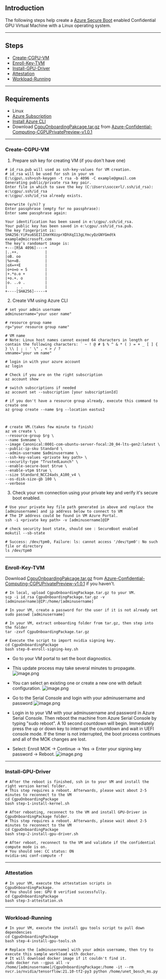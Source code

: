 ## Introduction

The following steps help create a [Azure Secure Boot](https://docs.microsoft.com/en-us/azure/virtual-machines/trusted-launch) enabled Confidential GPU Virtual Machine with a Linux operating system.

-----------------------------------------------
## Steps

- [Create-CGPU-VM](#Create-CGPU-VM)
- [Enroll-Key-TVM](#Enroll-Key-TVM)
- [Install-GPU-Driver](#Install-GPU-Driver) 
- [Attestation ](#Attestation) 
- [Workload-Running](#Workload-Running) 

---------------------------------------------

## Requirements

- Linux
- [Azure Subscription](https://docs.microsoft.com/en-us/azure/cost-management-billing/manage/create-subscription)
- [Install Azure CLI](https://docs.microsoft.com/en-us/cli/azure/install-azure-cli) 
- Download [CgpuOnboardingPakcage.tar.gz](https://github.com/Azure-Confidential-Computing/PrivatePreview/releases/download/V1.0.1/CgpuOnboardingPackage.tar.gz) from [Azure-Confidential-Computing-CGPUPrivatePreview-v1.0.1](https://github.com/Azure-Confidential-Computing/PrivatePreview/releases/tag/V1.0.1)

--------------------------------------------------
### Create-CGPU-VM


1. Prepare ssh key for creating VM (if you don't have one)
```
# id_rsa.pub will used as ssh-key-values for VM creation.
# id_rsa will be used for ssh in your vm
E:\cgpu\.ssh>ssh-keygen -t rsa -b 4096 -C example@gmail.com
Generating public/private rsa key pair.
Enter file in which to save the key (C:\Users\soccerl/.ssh/id_rsa): e:\cgpu/.ssh/id_rsa
e:\cgpu/.ssh/id_rsa already exists.

Overwrite (y/n)? y
Enter passphrase (empty for no passphrase):
Enter same passphrase again:

Your identification has been saved in e:\cgpu/.ssh/id_rsa.
Your public key has been saved in e:\cgpu/.ssh/id_rsa.pub.
The key fingerprint is:
SHA256:YiPxu6SEIlIXmYKUzprXDhXqI13gLYmcyQzGNYGmdtk example@microsoft.com
The key's randomart image is:
+---[RSA 4096]----+
|..++.            |
|oB. oo           |
|%o+=B.           |
|oX=++E           |
|o+o=o = S        |
|+.*o.o +         |
|+o.+. o          |
|o. ..o .         |
|    . .          |
+----[SHA256]-----+
```
2. Create VM using Azure CLI
```
# set your admin username
adminusername="your user name"

# resource group name
rg="your resource group name"

# VM name
# Note: Linux host names cannot exceed 64 characters in length or contain the following characters: ` ~ ! @ # $ % ^ & * ( ) = + _ [ ] { } \\ | ; : ' \" , < > / ?
vmname="your vm name"

# login in with your azure account
az login

# Check if you are on the right subscription
az account show

# switch subscriptions if needed
az account set --subscription [your subscriptionId]

# if you don't have a resource group already, execute this command to create one
az group create --name $rg --location eastus2



# create VM.(takes few minute to finish)
az vm create \
--resource-group $rg \
--name $vmname \
--image Canonical:0001-com-ubuntu-server-focal:20_04-lts-gen2:latest \
--public-ip-sku Standard \
--admin-username $adminusername \
--ssh-key-values <private key path> \
--security-type "TrustedLaunch" \
--enable-secure-boot $true \
--enable-vtpm $true \
--size Standard_NCC24ads_A100_v4 \
--os-disk-size-gb 100 \
--verbose
```

 3. Check your vm connection using your private key and verify it's secure boot enabled.
```
# Use your private key file path generated in above and replace the [adminusername] and ip address below to connect to VM
# The IP address could be found in VM Azure Portal.
ssh -i <private key path> -v [adminusername]@IP

# check security boot state, should see : SecureBoot enabled
mokutil --sb-state

# Success: /dev/tpm0, Failure: ls: cannot access '/dev/tpm0': No such file or directory
ls /dev/tpm0
```


----------------------------------------------------------------
### Enroll-Key-TVM

Download [CgpuOnboardingPakcage.tar.gz](https://github.com/Azure-Confidential-Computing/PrivatePreview/releases/download/V1.0.1/CgpuOnboardingPackage.tar.gz) from [Azure-Confidential-Computing-CGPUPrivatePreview-v1.0.1](https://github.com/Azure-Confidential-Computing/PrivatePreview/releases/tag/V1.0.1) if you haven't.

```
# In local, upload CgpuOnboardingPackage.tar.gz to your VM.
scp -i id_rsa CgpuOnboardingPackage.tar.gz -v [adminusername]@IP:/home/[adminusername]

# In your VM, create a password for the user if it is not already set
sudo passwd [adminusername]

# In your VM, extract onboarding folder from tar.gz, then step into the folder
tar -zxvf CgpuOnboardingPackage.tar.gz

# Execute the script to import nvidia signing key.
cd CgpuOnboardingPackage 
bash step-0-enroll-signing-key.sh

```
- Go to your VM portal to set the boot diagnostics. 
- This update process may take several minutes to propagate.
![image.png](attachment/boot_diagnostics.JPG)

- You can select an existing one or create a new one with default configuration.
![image.png](attachment/enable_storage_account.JPG)

- Go to the Serial Console and login with your adminusername and password
![image.png](attachment/serial_console.JPG)

- Login in to your VM with your adminusername and password in Azure Serial Console. Then reboot the machine from Azure Serial Console by typing "sudo reboot". A 10 second countdown will begin. Immediately press the up or down key to interrupt the countdown and wait in UEFI console mode. If the timer is not interrupted, the boot process continues and all of the MOK changes are lost. 
- Select: Enroll MOK -> Continue -> Yes -> Enter your signing key password ->  Reboot.
![image.png](attachment/enrole_key.JPG)

----------------------------------------------------------------


### Install-GPU-Driver

```
# After the reboot is finished, ssh in to your VM and install the right version kernel folder.
# This step requires a reboot. Afterwards, please wait about 2-5 minutes to reconnect to the VM
cd CgpuOnboardingPackage 
bash step-1-install-kernel.sh

# After rebooting, reconnect to the VM and install GPU-Driver in CgpuOnboardingPackage folder.
# This step requires a reboot. Afterwards, please wait about 2-5 minutes to reconnect to the VM
cd CgpuOnboardingPackage 
bash step-2-install-gpu-driver.sh

# After reboot, reconnect to the VM and validate if the confidential compute mode is on.
# You should see: CC status: ON
nvidia-smi conf-compute -f 

```


----------------------------------------------------------------


### Attestation
```
# In your VM, execute the attestation scripts in CgpuOnboardingPackage.
# You should see: GPU 0 verified successfully.
cd CgpuOnboardingPackage 
bash step-3-attestation.sh
```

-----------------
### Workload-Running

```
# In your VM, execute the install gpu tools script to pull down dependencies
cd CgpuOnboardingPackage 
bash step-4-install-gpu-tools.sh

# Replace the [adminusername] with your admin username, then try to execute this sample workload with docker.
# It will download docker image if it couldn't find it.
sudo docker run --gpus all -v /home/[adminusername]/CgpuOnboardingPackage:/home -it --rm nvcr.io/nvidia/tensorflow:21.10-tf2-py3 python /home/unet_bosch_ms.py

```